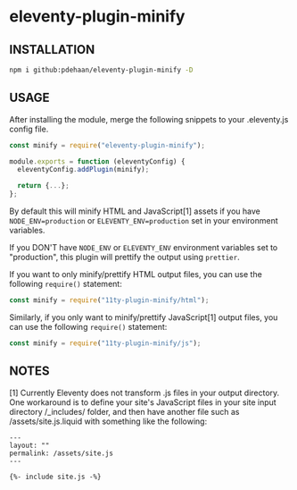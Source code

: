 # eleventy-plugin-minify


## INSTALLATION

```sh
npm i github:pdehaan/eleventy-plugin-minify -D
```

## USAGE

After installing the module, merge the following snippets to your .eleventy.js config file.

```js
const minify = require("eleventy-plugin-minify");

module.exports = function (eleventyConfig) {
  eleventyConfig.addPlugin(minify);

  return {...};
};
```

By default this will minify HTML and JavaScript[1] assets if you have `NODE_ENV=production` or `ELEVENTY_ENV=production` set in your environment variables.

If you DON'T have `NODE_ENV` or `ELEVENTY_ENV` environment variables set to "production", this plugin will prettify the output using `prettier`.

If you want to only minify/prettify HTML output files, you can use the following `require()` statement:

```js
const minify = require("11ty-plugin-minify/html");
```

Similarly, if you only want to minify/prettify JavaScript[1] output files, you can use the following `require()` statement:

```js
const minify = require("11ty-plugin-minify/js");
```

## NOTES

[1] Currently Eleventy does not transform .js files in your output directory. One workaround is to define your site's JavaScript files in your site input directory /_includes/ folder, and then have another file such as /assets/site.js.liquid with something like the following:

```liquid
---
layout: ""
permalink: /assets/site.js
---

{%- include site.js -%}
```
